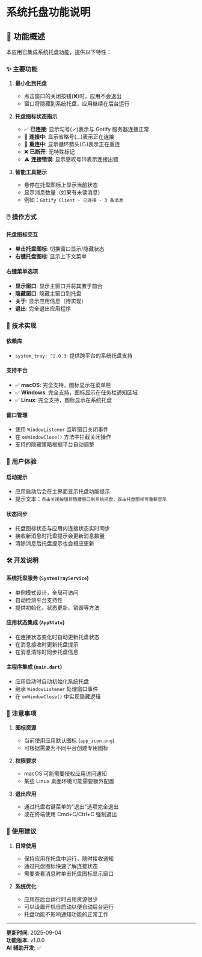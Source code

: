 # 系统托盘功能说明

## 🎯 功能概述

本应用已集成系统托盘功能，提供以下特性：

### ✨ 主要功能

1. **最小化到托盘**
   - 点击窗口的关闭按钮(❌)时，应用不会退出
   - 窗口将隐藏到系统托盘，应用继续在后台运行

2. **托盘图标状态指示**
   - ✅ **已连接**: 显示勾号(✓)表示与 Gotify 服务器连接正常
   - 🔄 **连接中**: 显示省略号(...)表示正在连接
   - 🔄 **重连中**: 显示循环箭头(↻)表示正在重连
   - ❌ **已断开**: 无特殊标记
   - ⚠️ **连接错误**: 显示感叹号(!)表示连接出错

3. **智能工具提示**
   - 悬停在托盘图标上显示当前状态
   - 显示消息数量（如果有未读消息）
   - 例如：`Gotify Client - 已连接 - 3 条消息`

### 🖱️ 操作方式

#### 托盘图标交互
- **单击托盘图标**: 切换窗口显示/隐藏状态
- **右键托盘图标**: 显示上下文菜单

#### 右键菜单选项
- **显示窗口**: 显示主窗口并将其置于前台
- **隐藏窗口**: 隐藏主窗口到托盘
- **关于**: 显示应用信息（待实现）
- **退出**: 完全退出应用程序

### 🔧 技术实现

#### 依赖库
- `system_tray: ^2.0.3`: 提供跨平台的系统托盘支持

#### 支持平台
- ✅ **macOS**: 完全支持，图标显示在菜单栏
- ✅ **Windows**: 完全支持，图标显示在任务栏通知区域
- ✅ **Linux**: 完全支持，图标显示在系统托盘

#### 窗口管理
- 使用 `WindowListener` 监听窗口关闭事件
- 在 `onWindowClose()` 方法中拦截关闭操作
- 支持的隐藏策略根据平台自动调整

### 📱 用户体验

#### 启动提示
- 应用启动后会在主界面显示托盘功能提示
- 提示文本：`点击关闭按钮将隐藏窗口到系统托盘，双击托盘图标可重新显示`

#### 状态同步
- 托盘图标状态与应用内连接状态实时同步
- 接收新消息时托盘提示会更新消息数量
- 清除消息后托盘提示也会相应更新

### 🛠️ 开发说明

#### 系统托盘服务 (`SystemTrayService`)
- 单例模式设计，全局可访问
- 自动检测平台支持性
- 提供初始化、状态更新、销毁等方法

#### 应用状态集成 (`AppState`)
- 在连接状态变化时自动更新托盘状态
- 在消息接收时更新托盘提示
- 在消息清除时同步托盘信息

#### 主程序集成 (`main.dart`)
- 应用启动时自动初始化系统托盘
- 继承 `WindowListener` 处理窗口事件
- 在 `onWindowClose()` 中实现隐藏逻辑

### 🐛 注意事项

1. **图标资源**
   - 当前使用应用默认图标 (`app_icon.png`)
   - 可根据需要为不同平台创建专用图标

2. **权限要求**
   - macOS 可能需要授权应用访问通知
   - 某些 Linux 桌面环境可能需要额外配置

3. **退出应用**
   - 通过托盘右键菜单的"退出"选项完全退出
   - 或在终端使用 Cmd+C/Ctrl+C 强制退出

### 🚀 使用建议

1. **日常使用**
   - 保持应用在托盘中运行，随时接收通知
   - 通过托盘图标快速了解连接状态
   - 需要查看消息时单击托盘图标显示窗口

2. **系统优化**
   - 应用在后台运行时占用资源很少
   - 可以设置开机自启动以便自动后台运行
   - 托盘功能不影响通知功能的正常工作

---

**更新时间**: 2025-09-04  
**功能版本**: v1.0.0  
**AI 辅助开发**: ✅